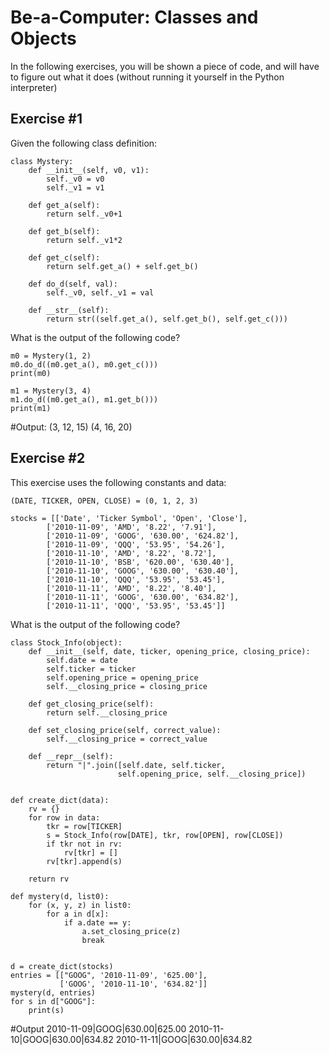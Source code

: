 # Be-a-Computer: Classes and Objects

In the following exercises, you will be shown a piece of code, and will have to figure out what it does (without running it yourself in the Python interpreter)

## Exercise #1

Given the following class definition:

    class Mystery:
        def __init__(self, v0, v1):
            self._v0 = v0
            self._v1 = v1

        def get_a(self):
            return self._v0+1

        def get_b(self):
            return self._v1*2

        def get_c(self):
            return self.get_a() + self.get_b()

        def do_d(self, val):
            self._v0, self._v1 = val

        def __str__(self):
            return str((self.get_a(), self.get_b(), self.get_c()))

What is the output of the following code?

    m0 = Mystery(1, 2)
    m0.do_d((m0.get_a(), m0.get_c()))
    print(m0)

    m1 = Mystery(3, 4)
    m1.do_d((m0.get_a(), m1.get_b()))
    print(m1)

#Output:
(3, 12, 15)
(4, 16, 20)

## Exercise #2

This exercise uses the following constants and data:

    (DATE, TICKER, OPEN, CLOSE) = (0, 1, 2, 3)

    stocks = [['Date', 'Ticker Symbol', 'Open', 'Close'],
            ['2010-11-09', 'AMD', '8.22', '7.91'],
            ['2010-11-09', 'GOOG', '630.00', '624.82'],
            ['2010-11-09', 'QQQ', '53.95', '54.26'],
            ['2010-11-10', 'AMD', '8.22', '8.72'],
            ['2010-11-10', 'BSB', '620.00', '630.40'],
            ['2010-11-10', 'GOOG', '630.00', '630.40'],
            ['2010-11-10', 'QQQ', '53.95', '53.45'],
            ['2010-11-11', 'AMD', '8.22', '8.40'],
            ['2010-11-11', 'GOOG', '630.00', '634.82'],
            ['2010-11-11', 'QQQ', '53.95', '53.45']]

What is the output of the following code?

    class Stock_Info(object):
        def __init__(self, date, ticker, opening_price, closing_price):
            self.date = date
            self.ticker = ticker
            self.opening_price = opening_price
            self.__closing_price = closing_price

        def get_closing_price(self):
            return self.__closing_price

        def set_closing_price(self, correct_value):
            self.__closing_price = correct_value

        def __repr__(self):
            return "|".join([self.date, self.ticker, 
                            self.opening_price, self.__closing_price])


    def create_dict(data):
        rv = {}
        for row in data:
            tkr = row[TICKER]
            s = Stock_Info(row[DATE], tkr, row[OPEN], row[CLOSE])
            if tkr not in rv:
                rv[tkr] = []
            rv[tkr].append(s)

        return rv
            
    def mystery(d, list0):
        for (x, y, z) in list0:
            for a in d[x]:
                if a.date == y:
                    a.set_closing_price(z)
                    break


    d = create_dict(stocks)
    entries = [["GOOG", '2010-11-09', '625.00'], 
               ['GOOG', '2010-11-10', '634.82']]
    mystery(d, entries)
    for s in d["GOOG"]:
        print(s)
#Output
2010-11-09|GOOG|630.00|625.00
2010-11-10|GOOG|630.00|634.82
2010-11-11|GOOG|630.00|634.82
